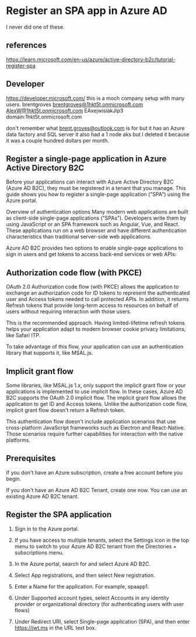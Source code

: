 # Register an SPA app in Azure AD

I never did one of these.

## references

<https://learn.microsoft.com/en-us/azure/active-directory-b2c/tutorial-register-spa>

## Developer

<https://developer.microsoft.com/>
this is a moch company setup with many users.
brentgroves
<brentgroves@1hkt5t.onmicrosoft.com>
<AlexW@1hkt5t.onmicrosoft.com>
EAxejwisiakJip3
domain:1hkt5t.onmicrosoft.com

don't remember what <brent.groves@outlook.com> is for
but it has an Azure data factory and SQL server it also had a 1 node aks but I deleted it because it was a couple hundred dollars per month.

## Register a single-page application in Azure Active Directory B2C

Before your applications can interact with Azure Active Directory B2C (Azure AD B2C), they must be registered in a tenant that you manage. This guide shows you how to register a single-page application ("SPA") using the Azure portal.

Overview of authentication options
Many modern web applications are built as client-side single-page applications ("SPAs"). Developers write them by using JavaScript or an SPA framework such as Angular, Vue, and React. These applications run on a web browser and have different authentication characteristics than traditional server-side web applications.

Azure AD B2C provides two options to enable single-page applications to sign in users and get tokens to access back-end services or web APIs:

## Authorization code flow (with PKCE)

OAuth 2.0 Authorization code flow (with PKCE) allows the application to exchange an authorization code for ID tokens to represent the authenticated user and Access tokens needed to call protected APIs. In addition, it returns Refresh tokens that provide long-term access to resources on behalf of users without requiring interaction with those users.

This is the recommended approach. Having limited-lifetime refresh tokens helps your application adapt to modern browser cookie privacy limitations, like Safari ITP.

To take advantage of this flow, your application can use an authentication library that supports it, like MSAL.js.

## Implicit grant flow

Some libraries, like MSAL.js 1.x, only support the implicit grant flow or your applications is implemented to use implicit flow. In these cases, Azure AD B2C supports the OAuth 2.0 implicit flow. The implicit grant flow allows the application to get ID and Access tokens. Unlike the authorization code flow, implicit grant flow doesn't return a Refresh token.

This authentication flow doesn't include application scenarios that use cross-platform JavaScript frameworks such as Electron and React-Native. Those scenarios require further capabilities for interaction with the native platforms.

## Prerequisites

If you don't have an Azure subscription, create a free account before you begin.

If you don't have an Azure AD B2C Tenant, create one now. You can use an existing Azure AD B2C tenant.

## Register the SPA application

1. Sign in to the Azure portal.

2. If you have access to multiple tenants, select the Settings icon in the top menu to switch to your Azure AD B2C tenant from the Directories + subscriptions menu.

3. In the Azure portal, search for and select Azure AD B2C.

4. Select App registrations, and then select New registration.

5. Enter a Name for the application. For example, spaapp1.

6. Under Supported account types, select Accounts in any identity provider or organizational directory (for authenticating users with user flows)

7. Under Redirect URI, select Single-page application (SPA), and then enter <https://jwt.ms> in the URL text box.
